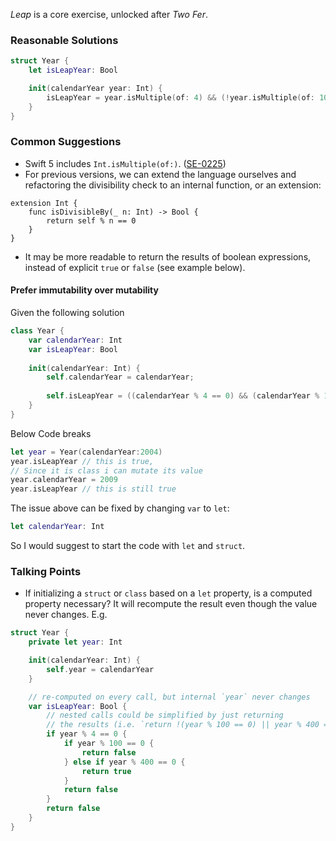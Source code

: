 _Leap_ is a core exercise, unlocked after _Two Fer_.

### Reasonable Solutions

```swift
struct Year {
    let isLeapYear: Bool

    init(calendarYear year: Int) {
        isLeapYear = year.isMultiple(of: 4) && (!year.isMultiple(of: 100) || year.isMultiple(of: 400))
    }
}
```

### Common Suggestions

- Swift 5 includes `Int.isMultiple(of:)`. ([SE-0225](https://github.com/apple/swift-evolution/blob/master/proposals/0225-binaryinteger-iseven-isodd-ismultiple.md))
- For previous versions, we can extend the language ourselves and refactoring the divisibility check to an internal function, or an extension:
  
```
extension Int {
    func isDivisibleBy(_ n: Int) -> Bool {
        return self % n == 0
    }
}
```
  
- It may be more readable to return the results of boolean expressions, instead
  of explicit `true` or `false` (see example below).

#### Prefer immutability over mutability

Given the following solution

```swift 
class Year {
    var calendarYear: Int
    var isLeapYear: Bool
    
    init(calendarYear: Int) {
        self.calendarYear = calendarYear;
        
        self.isLeapYear = ((calendarYear % 4 == 0) && (calendarYear % 100 != 0) || (calendarYear % 400 == 0));
    }
}
```
Below Code breaks
```swift
let year = Year(calendarYear:2004)
year.isLeapYear // this is true, 
// Since it is class i can mutate its value
year.calendarYear = 2009
year.isLeapYear // this is still true
```

The issue above can be fixed by changing `var` to `let`:
```swift
let calendarYear: Int
```
So I would suggest to start the code with `let` and `struct`.

### Talking Points

- If initializing a `struct` or `class` based on a `let` property, is a computed
  property necessary? It will recompute the result even though the value never
  changes. E.g.
```swift
struct Year {
    private let year: Int

    init(calendarYear: Int) {
        self.year = calendarYear
    }

    // re-computed on every call, but internal `year` never changes
    var isLeapYear: Bool {
        // nested calls could be simplified by just returning
        // the results (i.e. `return !(year % 100 == 0) || year % 400 == 0`)
        if year % 4 == 0 {
            if year % 100 == 0 {
                return false
            } else if year % 400 == 0 {
                return true
            }
            return false
        }
        return false
    }
}
```

